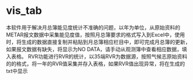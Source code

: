 # vis_tab
本软件用于解决月总簿能见度统计不准确的问题，以年为单位，从原始资料的METAR报文数据中采集能见度值，按照月总簿要求的格式写入到Excel中，使用时，将生成的数据直接复制并粘贴到月总簿相应栏目中，即可完成月总簿的更新，如果报文数据有缺失，将显示为NO DATA，请手动从观测簿中查看相应数据，填入表格。
RVR功能进行RVR的统计，以35端RVR为数据源，按照气候志原始资料的的格式，将一年的RVR值采集并存入表格，如果RVR值出现异常，将在生成的txt中显示

